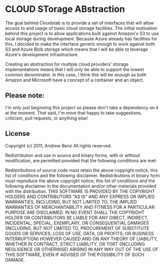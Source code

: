 # CLOUD STorage ABstraction

The goal behind Cloudstab is to provide a set of interfaces that will allow access to and usage of basic cloud storage facilities.  The initial motivation behind this project is to allow applications built against Amazon's S3 to use local storage during development.  Because Azure already has facilities for this, I decided to make the interface generic enough to work against both S3 and Azure Blob storage which means that I will be able to leverage Azure's development infrastructure.

Creating an abstraction for multiple cloud providers' storage implementations means that I will only be able to support the lowest common denominator.  In this case, I think this will be enough as both Amazon and Microsoft have a concept of a container and an object.

## Please note:

I'm only just beginning this project so please don't take a dependency on it at the moment.  That said, I'm *more* that happy to take suggestions, criticism, pull requests, or anything else!

## License

Copyright (c) 2011, Andrew Benz
All rights reserved.

Redistribution and use in source and binary forms, with or without 
modification, are permitted provided that the following conditions are met:

Redistributions of source code must retain the above copyright notice, this 
list of conditions and the following disclaimer.
Redistributions in binary form must reproduce the above copyright notice, 
this list of conditions and the following disclaimer in the documentation 
and/or other materials provided with the distribution.
THIS SOFTWARE IS PROVIDED BY THE COPYRIGHT HOLDERS AND CONTRIBUTORS "AS IS" 
AND ANY EXPRESS OR IMPLIED WARRANTIES, INCLUDING, BUT NOT LIMITED TO, THE 
IMPLIED WARRANTIES OF MERCHANTABILITY AND FITNESS FOR A PARTICULAR PURPOSE 
ARE DISCLAIMED. IN NO EVENT SHALL THE COPYRIGHT HOLDER OR CONTRIBUTORS BE 
LIABLE FOR ANY DIRECT, INDIRECT, INCIDENTAL, SPECIAL, EXEMPLARY, OR 
CONSEQUENTIAL DAMAGES (INCLUDING, BUT NOT LIMITED TO, PROCUREMENT OF 
SUBSTITUTE GOODS OR SERVICES; LOSS OF USE, DATA, OR PROFITS; OR BUSINESS 
INTERRUPTION) HOWEVER CAUSED AND ON ANY THEORY OF LIABILITY, WHETHER IN 
CONTRACT, STRICT LIABILITY, OR TORT (INCLUDING NEGLIGENCE OR OTHERWISE) 
ARISING IN ANY WAY OUT OF THE USE OF THIS SOFTWARE, EVEN IF ADVISED OF 
THE POSSIBILITY OF SUCH DAMAGE.
